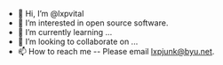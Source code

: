 - 👋 Hi, I’m @lxpvital
- 👀 I’m interested in open source software.
- 🌱 I’m currently learning ...
- 💞️ I’m looking to collaborate on ...
- 📫 How to reach me -- Please email lxpjunk@byu.net.

<!---
lxpvital/lxpvital is a ✨ special ✨ repository because its `README.md` (this file) appears on your GitHub profile.
You can click the Preview link to take a look at your changes.
--->
